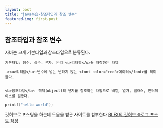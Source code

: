```yaml
---
layout: post
title: "java복습-참조타입과 참조 변수"
featured-img: first-post
---
```

## 참조타입과 참조 변수
자바는 크게 기본타입과 참조타입으로 분류된다.

    기본타입: 정수, 실수, 문자, 논리 <u>리터럴</u>을 저장하는 타입

    -><u>리터럴</u>:변수에 넣는 변하지 않는 <font color="red">데이터</font>를 의미한다.


    <b>참조타입</b>: 객체(object)의 번지를 참조하는 타입으로 배열, 열거, 클래스, 인터페이스를 말한다.


```c
printf("hello world");
```

깃허브로 포스팅을 하는데 도움을 받은 사이트를 첨부한다
[BLEX의 깃허브 블로그 포스트 작성](https://www.youtube.com/watch?v=LyQgkZX2ZaM)
